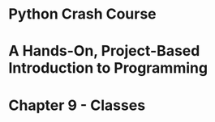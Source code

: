 # Python Crash Course

# A Hands-On, Project-Based Introduction to Programming

# Chapter 9 - Classes
